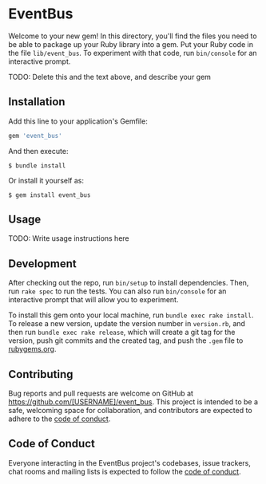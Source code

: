 # EventBus

Welcome to your new gem! In this directory, you'll find the files you need to be able to package up your Ruby library into a gem. Put your Ruby code in the file `lib/event_bus`. To experiment with that code, run `bin/console` for an interactive prompt.

TODO: Delete this and the text above, and describe your gem

## Installation

Add this line to your application's Gemfile:

```ruby
gem 'event_bus'
```

And then execute:

    $ bundle install

Or install it yourself as:

    $ gem install event_bus

## Usage

TODO: Write usage instructions here

## Development

After checking out the repo, run `bin/setup` to install dependencies. Then, run `rake spec` to run the tests. You can also run `bin/console` for an interactive prompt that will allow you to experiment.

To install this gem onto your local machine, run `bundle exec rake install`. To release a new version, update the version number in `version.rb`, and then run `bundle exec rake release`, which will create a git tag for the version, push git commits and the created tag, and push the `.gem` file to [rubygems.org](https://rubygems.org).

## Contributing

Bug reports and pull requests are welcome on GitHub at https://github.com/[USERNAME]/event_bus. This project is intended to be a safe, welcoming space for collaboration, and contributors are expected to adhere to the [code of conduct](https://github.com/[USERNAME]/event_bus/blob/master/CODE_OF_CONDUCT.md).

## Code of Conduct

Everyone interacting in the EventBus project's codebases, issue trackers, chat rooms and mailing lists is expected to follow the [code of conduct](https://github.com/[USERNAME]/event_bus/blob/master/CODE_OF_CONDUCT.md).
